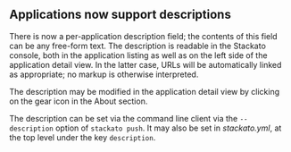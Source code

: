## Applications now support descriptions

There is now a per-application description field; the contents of this field can
be any free-form text.  The description is readable in the Stackato console,
both in the application listing as well as on the left side of the application
detail view.  In the latter case, URLs will be automatically linked as
appropriate; no markup is otherwise interpreted.

The description may be modified in the application detail view by clicking on
the gear icon in the About section.

The description can be set via the command line client via the `--description`
option of `stackato push`.  It may also be set in _stackato.yml_, at the top
level under the key `description`.